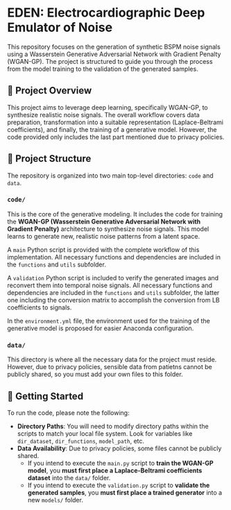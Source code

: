# EDEN: Electrocardiographic Deep Emulator of Noise

This repository focuses on the generation of synthetic BSPM noise signals using a Wasserstein Generative Adversarial Network with Gradient Penalty (WGAN-GP). The project is structured to guide you through the process from the model training to the validation of the generated samples.

## 🚀 Project Overview

This project aims to leverage deep learning, specifically WGAN-GP, to synthesize realistic noise signals. The overall workflow covers data preparation, transformation into a suitable representation (Laplace-Beltrami coefficients), and finally, the training of a generative model. However, the code provided only includes the last part mentioned due to privacy policies.

## 📁 Project Structure

The repository is organized into two main top-level directories: `code` and `data`.

### `code/`
This is the core of the generative modeling. It includes the code for training the **WGAN-GP (Wasserstein Generative Adversarial Network with Gradient Penalty)** architecture to synthesize noise signals. This model learns to generate new, realistic noise patterns from a latent space.

A `main` Python script is provided with the complete workflow of this implementation. All necessary functions and dependencies are included in the `functions` and `utils` subfolder. 

A `validation` Python script is included to verify the generated images and reconvert them into temporal noise signals. All necessary functions and dependencies are included in the `functions` and `utils` subfolder, the latter one including the conversion matrix to accomplish the conversion from LB coefficients to signals. 

In the ``environment.yml`` file, the environment used for the training of the generative model is proposed for easier Anaconda configuration. 


### `data/`
This directory is where all the necessary data for the project must reside. However, due to privacy policies, sensible data from patietns cannot be publicly shared, so you must add your own files to this folder.


## 🏁 Getting Started

To run the code, please note the following:

* **Directory Paths**: You will need to modify directory paths within the scripts to match your local file system. Look for variables like `dir_dataset`, `dir_functions`, `model_path`, etc.
* **Data Availability**: Due to privacy policies, some files cannot be publicly shared.
    * If you intend to execute the `main.py` script to  **train the WGAN-GP model**, you **must first place a Laplace-Beltrami coefficients dataset** into the `data/` folder. 
    * If you intend to execute the `validation.py` script to **validate the generated samples**, you **must first place a trained generator** into a new `models/` folder. 
